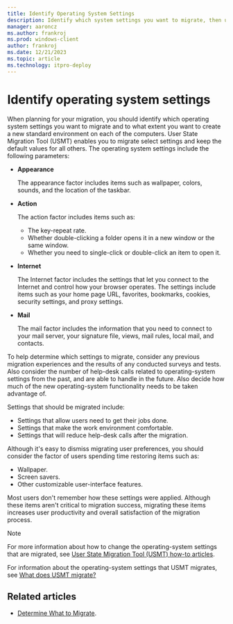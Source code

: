 ```yaml
---
title: Identify Operating System Settings
description: Identify which system settings you want to migrate, then use the User State Migration Tool (USMT) to select settings and keep the default values for all others.
manager: aaroncz
ms.author: frankroj
ms.prod: windows-client
author: frankroj
ms.date: 12/21/2023
ms.topic: article
ms.technology: itpro-deploy
---
```


# Identify operating system settings

When planning for your migration, you should identify which operating system settings you want to migrate and to what extent you want to create a new standard environment on each of the computers. User State Migration Tool (USMT) enables you to migrate select settings and keep the default values for all others. The operating system settings include the following parameters:

- **Appearance**

    The appearance factor includes items such as wallpaper, colors, sounds, and the location of the taskbar.

- **Action**

    The action factor includes items such as:

    - The key-repeat rate.
    - Whether double-clicking a folder opens it in a new window or the same window.
    - Whether you need to single-click or double-click an item to open it.

- **Internet**

    The Internet factor includes the settings that let you connect to the Internet and control how your browser operates. The settings include items such as your home page URL, favorites, bookmarks, cookies, security settings, and proxy settings.

- **Mail**

    The mail factor includes the information that you need to connect to your mail server, your signature file, views, mail rules, local mail, and contacts.

To help determine which settings to migrate, consider any previous migration experiences and the results of any conducted surveys and tests. Also consider the number of help-desk calls related to operating-system settings from the past, and are able to handle in the future. Also decide how much of the new operating-system functionality needs to be taken advantage of.

Settings that should be migrated include:

- Settings that allow users need to get their jobs done.
- Settings that make the work environment comfortable.
- Settings that will reduce help-desk calls after the migration.

Although it's easy to dismiss migrating user preferences, you should consider the factor of users spending time restoring items such as:

- Wallpaper.
- Screen savers.
- Other customizable user-interface features.

Most users don't remember how these settings were applied. Although these items aren't critical to migration success, migrating these items increases user productivity and overall satisfaction of the migration process.

> [!NOTE]
>
> For more information about how to change the operating-system settings that are migrated, see [User State Migration Tool (USMT) how-to articles](usmt-how-to.md).

For information about the operating-system settings that USMT migrates, see [What does USMT migrate?](usmt-what-does-usmt-migrate.md)

## Related articles

- [Determine What to Migrate](usmt-determine-what-to-migrate.md).
